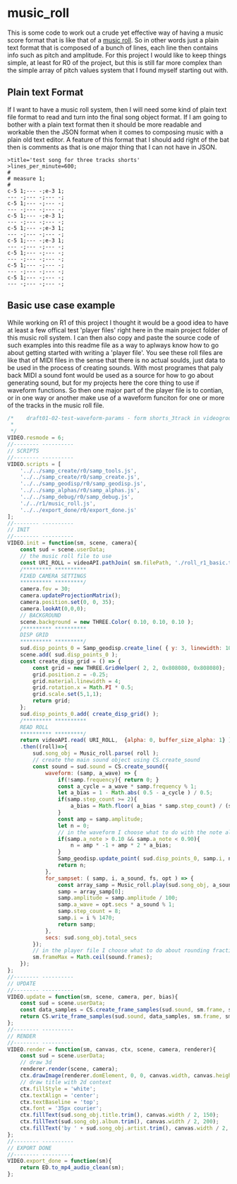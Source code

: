 # music_roll

This is some code to work out a crude yet effective way of having a music score format that is like that of a [music roll](https://en.wikipedia.org/wiki/Music_roll). So in other words just a plain text format that is composed of a bunch of lines, each line then contains info such as pitch and amplitude. For this project I would like to keep things simple, at least for R0 of the project, but this is still far more complex than the simple array of pitch values system that I found myself starting out with.

## Plain text Format

If I want to have a music roll system, then I will need some kind of plain text file format to read and turn into the final song object format. If I am going to bother with a plain text format then it should be more readable and workable then the JSON format when it comes to composing music with a plain old text editor. A feature of this format that I should add right of the bat then is comments as that is one major thing that I can not have in JSON.

```
>title='test song for three tracks shorts'
>lines_per_minute=600;
#
# measure 1;
#
c-5 1;--- -;e-3 1;
--- -;--- -;--- -;
c-5 1;--- -;--- -;
--- -;--- -;--- -;
c-5 1;--- -;e-3 1;
--- -;--- -;--- -;
c-5 1;--- -;e-3 1;
--- -;--- -;--- -;
c-5 1;--- -;e-3 1;
--- -;--- -;--- -;
c-5 1;--- -;--- -;
--- -;--- -;--- -;
c-5 1;--- -;--- -;
--- -;--- -;--- -;
c-5 1;--- -;--- -;
--- -;--- -;--- -;
```

## Basic use case example

While working on R1 of this project I thought it would be a good idea to have at least a few offical test 'player files' right here in the main project folder of this music roll system. I can then also copy and paste the source code of such examples into this readme file as a way to aplways know how to go about getting started with writing a 'player file'. You see these roll files are like that of MIDI files in the sense that there is no actual soulds, just data to be used in the process of creating sounds. With most programes that paly back MIDI a sound font would be used as a source for how to go about generating sound, but for my projects here the core thing to use if waveform functions. So then one major part of the player file is to contian, or in one way or another make use of a waveform funciton for one or more of the tracks in the music roll file.

```js
/*    draft01-02-test-waveform-params - form shorts_3track in videoground-samp-waveform
 *        
 */
VIDEO.resmode = 6;
//-------- ----------
// SCRIPTS
//-------- ----------
VIDEO.scripts = [
    '../../samp_create/r0/samp_tools.js',
    '../../samp_create/r0/samp_create.js',
    '../../samp_geodisp/r0/samp_geodisp.js',
    '../../samp_alphas/r0/samp_alphas.js',
    '../../samp_debug/r0/samp_debug.js',
    './../r1/music_roll.js',
    '../../export_done/r0/export_done.js'
];
//-------- ----------
// INIT
//-------- ----------
VIDEO.init = function(sm, scene, camera){
    const sud = scene.userData;
    // the music roll file to use
    const URI_ROLL = videoAPI.pathJoin( sm.filePath, './roll_r1_basic.txt' );
    /********* **********
    FIXED CAMERA SETTINGS
    ********** *********/
    camera.fov = 30;
    camera.updateProjectionMatrix();
    camera.position.set(0, 0, 35);
    camera.lookAt(0,0,0);
    // BACKGROUND
    scene.background = new THREE.Color( 0.10, 0.10, 0.10 );
    /********* **********
    DISP GRID
    ********** *********/
    sud.disp_points_0 = Samp_geodisp.create_line( { y: 3, linewidth: 10, for_vertcolor: (a) => { return [0,1,0] } } );
    scene.add( sud.disp_points_0 );
    const create_disp_grid = () => {
        const grid = new THREE.GridHelper( 2, 2, 0x808080, 0x808080);
        grid.position.z = -0.25;
        grid.material.linewidth = 4;
        grid.rotation.x = Math.PI * 0.5;
        grid.scale.set(5,1,1);
        return grid;
    };  
    sud.disp_points_0.add( create_disp_grid() );
    /********* **********
    READ ROLL
    ********** *********/
    return videoAPI.read( URI_ROLL,  {alpha: 0, buffer_size_alpha: 1} )
    .then((roll)=>{
        sud.song_obj = Music_roll.parse( roll );     
        // create the main sound object using CS.create_sound
        const sound = sud.sound = CS.create_sound({
            waveform: (samp, a_wave) => {        
                if(!samp.frequency){ return 0; }
                const a_cycle = a_wave * samp.frequency % 1;  
                let a_bias = 1 - Math.abs( 0.5 - a_cycle ) / 0.5;
                if(samp.step_count >= 2){
                    a_bias = Math.floor( a_bias * samp.step_count) / (samp.step_count - 1);
                }
                const amp = samp.amplitude;
                let n = 0;
                // in the waveform I choose what to do with the note alpha value
                if(samp.a_note > 0.10 && samp.a_note < 0.90){
                    n = amp * -1 + amp * 2 * a_bias;
                }
                Samp_geodisp.update_point( sud.disp_points_0, samp.i, n );
                return n;       
            },
            for_sampset: ( samp, i, a_sound, fs, opt ) => {
                const array_samp = Music_roll.play(sud.song_obj, a_sound);
                samp = array_samp[0];
                samp.amplitude = samp.amplitude / 100;
                samp.a_wave = opt.secs * a_sound % 1;
                samp.step_count = 8;
                samp.i = i % 1470;
                return samp;
            },
            secs: sud.song_obj.total_secs
        });
        // in the player file I choose what to do about rounding fractions of a frame
        sm.frameMax = Math.ceil(sound.frames);
    });
};
//-------- ----------
// UPDATE
//-------- ----------
VIDEO.update = function(sm, scene, camera, per, bias){
    const sud = scene.userData;
    const data_samples = CS.create_frame_samples(sud.sound, sm.frame, sm.frameMax );
    return CS.write_frame_samples(sud.sound, data_samples, sm.frame, sm.imageFolder, sm.isExport);
};
//-------- ----------
// RENDER
//-------- ----------
VIDEO.render = function(sm, canvas, ctx, scene, camera, renderer){
    const sud = scene.userData;
    // draw 3d
    renderer.render(scene, camera);
    ctx.drawImage(renderer.domElement, 0, 0, canvas.width, canvas.height);
    // draw title with 2d context
    ctx.fillStyle = 'white';
    ctx.textAlign = 'center';
    ctx.textBaseline = 'top';
    ctx.font = '35px courier';
    ctx.fillText(sud.song_obj.title.trim(), canvas.width / 2, 150);
    ctx.fillText(sud.song_obj.album.trim(), canvas.width / 2, 200);
    ctx.fillText('by ' + sud.song_obj.artist.trim(), canvas.width / 2, 250);
};
//-------- ----------
// EXPORT DONE
//-------- ----------
VIDEO.export_done = function(sm){
    return ED.to_mp4_audio_clean(sm);
};
```
